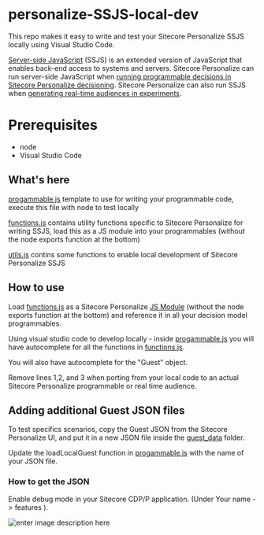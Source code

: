 
# personalize-SSJS-local-dev

This repo makes it easy to write and test your Sitecore Personalize SSJS locally using Visual Studio Code.


[Server-side JavaScript](https://doc.sitecore.com/cdp/en/users/sitecore-personalize/using-server-side-javascript-in-sitecore-personalize.html) (SSJS) is an extended version of JavaScript that enables back-end access to systems and servers. Sitecore Personalize can run server-side JavaScript when  [running programmable decisions in Sitecore Personalize decisioning](https://doc.sitecore.com/cdp/en/users/sitecore-personalize/managing-programmable-decisions.html "Managing programmable decisions"). Sitecore Personalize can also run SSJS when  [generating real-time audiences in experiments](https://doc.sitecore.com/cdp/en/users/sitecore-personalize/build-a-real-time-audience-in-a-web-experiment.html "Build a real-time audience in a web experiment").


# Prerequisites

* node
* Visual Studio Code


## What's here

[progammable.js](https://github.com/rjzflynnbx/personalize-SSJS-local-dev/blob/main/progammable.js "progammable.js") template to use for writing your programmable code, execute this file with node to test locally

[functions.js](https://github.com/rjzflynnbx/personalize-SSJS-local-dev/blob/main/functions.js "functions.js") contains utility functions specific to Sitecore Personalize for writing SSJS, load this as a JS module into your programmables (without the node exports function at the bottom)

[utils.js](https://github.com/rjzflynnbx/personalize-SSJS-local-dev/blob/main/utils.js "utils.js") contins some functions to enable local development of Sitecore Personalize SSJS 

## How to use

Load [functions.js](https://github.com/rjzflynnbx/personalize-SSJS-local-dev/blob/main/functions.js "functions.js") as a  Sitecore Personalize [JS Module](https://doc.sitecore.com/cdp/en/users/sitecore-personalize/js-modules.html) (without the node exports function at the bottom) and reference  it in all your decision model programmables.

Using visual studio code to develop locally - inside [progammable.js](https://github.com/rjzflynnbx/personalize-SSJS-local-dev/blob/main/progammable.js "progammable.js") you will have autocomplete for all the functions in [functions.js](https://github.com/rjzflynnbx/personalize-SSJS-local-dev/blob/main/functions.js "functions.js").

You will also have autocomplete for the "Guest" object.

Remove lines 1,2, and 3 when porting from your local code to an actual Sitecore Personalize programmable or real time audience.





## Adding additional Guest JSON files

To test specifics scenarios, copy the Guest JSON from the Sitecore Personalize UI, and put it in a new JSON file inside the [guest_data](https://github.com/rjzflynnbx/personalize-SSJS-local-dev/tree/main/guest_data "guest_data") folder.

Update the loadLocalGuest function in [progammable.js](https://github.com/rjzflynnbx/personalize-SSJS-local-dev/blob/main/progammable.js "progammable.js") with the name of your JSON file.

### How to get the JSON


Enable debug mode in your Sitecore CDP/P application. (Under Your name -> features ).


![enter image description here](https://i.ibb.co/ww8dG5Y/Untitled-design.png)
